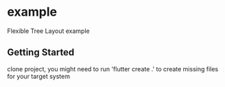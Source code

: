 # example

Flexible Tree Layout example

## Getting Started

clone project, you might need to run 'flutter create .' to create missing files for your target system


